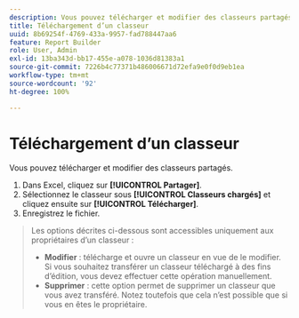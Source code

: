 ```yaml
---
description: Vous pouvez télécharger et modifier des classeurs partagés.
title: Téléchargement d’un classeur
uuid: 8b69254f-4769-433a-9957-fad788447aa6
feature: Report Builder
role: User, Admin
exl-id: 13ba343d-bb17-455e-a078-1036d81383a1
source-git-commit: 7226b4c77371b486006671d72efa9e0f0d9eb1ea
workflow-type: tm+mt
source-wordcount: '92'
ht-degree: 100%

---
```


# Téléchargement d’un classeur

Vous pouvez télécharger et modifier des classeurs partagés.

1. Dans Excel, cliquez sur **[!UICONTROL Partager]**.
1. Sélectionnez le classeur sous **[!UICONTROL Classeurs chargés]** et cliquez ensuite sur **[!UICONTROL Télécharger]**.
1. Enregistrez le fichier.

>Les options décrites ci-dessous sont accessibles uniquement aux propriétaires d’un classeur :
>
>* **Modifier** : télécharge et ouvre un classeur en vue de le modifier. Si vous souhaitez transférer un classeur téléchargé à des fins d’édition, vous devez effectuer cette opération manuellement.
>* **Supprimer** : cette option permet de supprimer un classeur que vous avez transféré. Notez toutefois que cela n’est possible que si vous en êtes le propriétaire.
>



